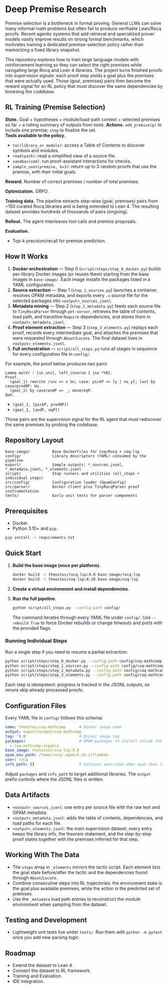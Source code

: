 # Deep Premise Research

Premise selection is a bottleneck in formal proving. General LLMs can solve many informal math problems but often fail to produce verifiable Lean/Rocq proofs. Recent agentic systems that add retrieval and specialized prover models vastly improve results on strong formal benchmarks, which motivates training a dedicated premise-selection policy rather than memorizing a fixed library snapshot.

This repository explores how to train large language models with reinforcement learning so they can select the right premises while navigating large Rocq and Lean 4 libraries. The project turns finished proofs into supervision signals: each proof step yields a goal plus the premises that were actually used. Those (goal, premises) pairs then become the reward signal for an RL policy that must discover the same dependencies by browsing the codebase.

## RL Training (Premise Selection)

**State.** Goal + hypotheses + module/load-path context + selected premises so far + a rolling summary of outputs from tools.
**Actions.** `add_premise(p)` to include one premise; `stop` to finalize the set.  
**Tools available to the policy.**
- `toc(library_or_module)`: access a Table of Contents to discover symbols and modules.  
- `read(path)`: read a simplified view of a source file.  
- `sandbox(cmd)`: run proof-assistant interactions for checks.  
- `sample_uses(premise, k=3)`: return up to 3 random proofs that use the premise, with their initial goals.

**Reward.** Number of correct premises / number of total premises.

**Optimization.** GRPO.

**Training data.** The pipeline extracts step-wise (goal, premises) pairs from ~150 curated Rocq libraries and is being extended to Lean 4. The resulting dataset provides hundreds of thousands of pairs (ongoing).

**Rollout.** The agent interleaves tool calls and premise proposals.

**Evaluation.**  
- Top-k precision/recall for premise prediction.  

## How It Works

1. **Docker orchestration** — Step 0 (`script/steps/step_0_docker.py`) builds per-library Docker images (or reuses them) starting from the base images in `base-image/`. Each image installs the packages listed in a YAML configuration.
2. **Source extraction** — Step 1 (`step_1_sources.py`) launches a container, resolves OPAM metadata, and exports every `.v` source file for the selected packages into `<output>_sources.jsonl`.
3. **Metadata mining** — Step 2 (`step_2_metadata.py`) feeds each source file to `TinyRocqParser` through `pet-server`, retrieves the table of contents, load path, and transitive `Require` dependencies, and stores them in `<output>_metadata.jsonl`.
4. **Proof element extraction** — Step 3 (`step_3_elements.py`) replays each proof, records every intermediate goal, and attaches the premises that were requested through `About`/`Locate`. The final dataset lives in `<output>_elements.jsonl`.
5. **Full orchestration** — `script/all_steps.py` runs all stages in sequence for every configuration file in `config/`.

For example, the proof below produces two pairs:

```coq
Lemma mulVr : {in unit, left_inverse 1 inv *%R}.
Proof.
  (goal_1) rewrite /inv => x Ux; case: pickP => [y | no_y]; last by case/pred0P: Ux.
  (goal_2) by case/andP => _; move/eqP.
Qed.
```

* `(goal_1, [pickP, pred0P])`
* `(goal_2, [andP, eqP])`

Those pairs are the supervision signal for the RL agent that must rediscover the same premises by probing the codebase.

## Repository Layout

```
base-image/          Base Dockerfiles for Coq/Rocq + coq-lsp
config/              Library descriptors (YAML) consumed by the pipeline
export/              Sample outputs: *_sources.jsonl, *_metadata.jsonl, *_elements.jsonl
script/              Step runners and utilities (all_steps + individual steps)
src/config/          Configuration loader (OpamConfig)
src/parser/          Docker client plus TinyRocqParser proof instrumentation
tests/               Early unit tests for parser components
```

## Prerequisites

- Docker.
- Python 3.10+ and `pip`.

```bash
pip install -r requirements.txt
```

## Quick Start

1. **Build the base image (once per platform).**

   ```bash
   docker build -t theostos/rocq-lsp:9.0 base-image/rocq-lsp
   docker build -t theostos/coq-lsp:8.20 base-image/coq-lsp
   ```

2. **Create a virtual environment and install dependencies.**

3. **Run the full pipeline.**

   ```bash
   python script/all_steps.py --config-path config/
   ```

   The command iterates through every YAML file under `config/`. Use `--rebuild True` to force Docker rebuilds or change timeouts and ports with the provided flags.

### Running Individual Steps

Run a single step if you need to resume a partial extraction:

```bash
python script/steps/step_0_docker.py --config-path config/coq-mathcomp.yaml
python script/steps/step_1_sources.py --config-path config/coq-mathcomp.yaml --new-config-path tmp.yaml
python script/steps/step_2_metadata.py --config-path config/coq-mathcomp.yaml --toc-timeout 600
python script/steps/step_3_elements.py --config-path config/coq-mathcomp.yaml --extract-timeout 180
```

Each step is idempotent: progress is tracked in the JSONL outputs, so reruns skip already processed proofs.

## Configuration Files

Every YAML file in `config/` follows this schema:

```yaml
name: theostos/coq-mathcomp      # Docker image name
output: export/output/coq-mathcomp
tag: '9.0'                       # Docker image tag
packages:                        # OPAM packages to install inside the image
  - coq-mathcomp-algebra
base_image: theostos/rocq-lsp:9.0
opam_env_path: /home/rocq/.opam/4.14.2+flambda
user: rocq
info_path: {}                    # Optional overrides when opam show lacks logpath
```

Adjust `packages` and `info_path` to target additional libraries. The `output` prefix controls where the JSONL files is written.

## Data Artifacts

- `<output>_sources.jsonl`: one entry per source file with the raw text and OPAM metadata.
- `<output>_metadata.jsonl`: adds the table of contents, dependencies, and load paths for each file.
- `<output>_elements.jsonl`: the main supervision dataset; every entry keeps the library info, the theorem statement, and the step-by-step proof states together with the premises inferred for that step.

## Working With The Data

- The `steps` array in `_elements` mirrors the tactic script. Each element lists the goal state before/after the tactic and the dependencies found through `About`/`Locate`.
- Combine consecutive steps into RL trajectories: the environment state is the goal plus available premises, while the action is the predicted set of premises.
- Use the `_metadata` load path entries to reconstruct the module environment when sampling from the dataset.

## Testing and Development

- Lightweight unit tests live under `tests/`. Run them with `python -m pytest` once you add new parsing logic.

## Roadmap

- Extend the dataset to Lean 4.
- Connect the dataset to RL framework.
- Training and Evaluation.
- IDE integration.
